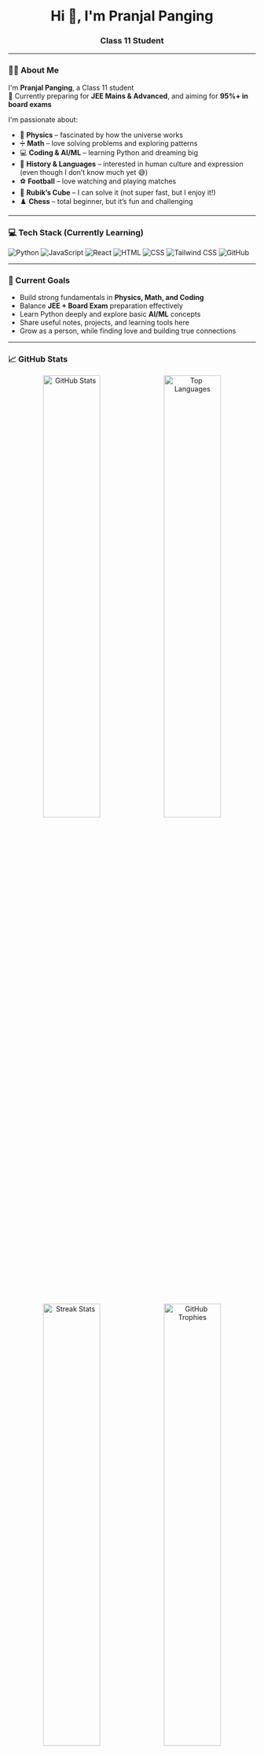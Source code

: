<h1 align="center">Hi 👋, I'm Pranjal Panging</h1>
<h3 align="center">Class 11 Student

---

### 🧑‍🎓 About Me

I'm **Pranjal Panging**, a Class 11 student   
🎯 Currently preparing for **JEE Mains & Advanced**, and aiming for **95%+ in board exams**

I'm passionate about:

- 🧲 **Physics** – fascinated by how the universe works  
- ➗ **Math** – love solving problems and exploring patterns  
- 💻 **Coding & AI/ML** – learning Python and dreaming big  
- 📜 **History & Languages** – interested in human culture and expression (even though I don’t know much yet 😅)  
- ⚽ **Football** – love watching and playing matches  
- 🧊 **Rubik’s Cube** – I can solve it (not super fast, but I enjoy it!)  
- ♟️ **Chess** – total beginner, but it’s fun and challenging  

---

### 💻 Tech Stack (Currently Learning)

![Python](https://img.shields.io/badge/Python-3776AB?style=for-the-badge&logo=python&logoColor=white)
![JavaScript](https://img.shields.io/badge/JavaScript-F7DF1E?style=for-the-badge&logo=javascript&logoColor=black)
![React](https://img.shields.io/badge/React-20232A?style=for-the-badge&logo=react&logoColor=61DAFB)
![HTML](https://img.shields.io/badge/HTML5-E34F26?style=for-the-badge&logo=html5&logoColor=white)
![CSS](https://img.shields.io/badge/CSS3-1572B6?style=for-the-badge&logo=css3&logoColor=white)
![Tailwind CSS](https://img.shields.io/badge/Tailwind_CSS-38B2AC?style=for-the-badge&logo=tailwind-css&logoColor=white)
![GitHub](https://img.shields.io/badge/GitHub-181717?style=for-the-badge&logo=github&logoColor=white)

---

### 📌 Current Goals

- Build strong fundamentals in **Physics, Math, and Coding**  
- Balance **JEE + Board Exam** preparation effectively  
- Learn Python deeply and explore basic **AI/ML** concepts  
- Share useful notes, projects, and learning tools here  
- Grow as a person, while finding love and building true connections  

---

### 📈 GitHub Stats

<p align="center">
  <img src="https://github-readme-stats.vercel.app/api?username=PranjalPanging&show_icons=true&theme=tokyonight&hide_border=true&include_all_commits=true&count_private=true" width="48%" alt="GitHub Stats" />
  <img src="https://github-readme-stats.vercel.app/api/top-langs/?username=PranjalPanging&layout=compact&theme=tokyonight&hide_border=true" width="48%" alt="Top Languages" />
</p>

<p align="center">
  <img src="https://github-readme-streak-stats.herokuapp.com/?user=PranjalPanging&theme=tokyonight&hide_border=false&background=transparent&currStreakNum=0&currStreakLabel=🔥" width="48%" alt="Streak Stats" />
  <img src="https://github-profile-trophy.vercel.app/?username=PranjalPanging&theme=tokyonight&no-frame=true&no-bg=true&margin-w=4&column=7" width="48%" alt="GitHub Trophies" />
</p>

<p align="center">
  <img src="https://github-readme-activity-graph.vercel.app/graph?username=PranjalPanging&theme=tokyonight&hide_border=true&bg_color=0d1117&color=5865f2&line=5865f2&point=ffffff" width="100%" alt="Activity Graph" />
</p>

<br/>

### 📫 How to Reach Me

- Email: *pangistic@proton.me*  
- [GitHub](https://github.com/PranjalPanging)

---

### 🧠 Fun Fact
 
> I also enjoy small logic games like chess and Rubik’s cubes 🧩 … and I wish to one day find true love ❤️

---
```
